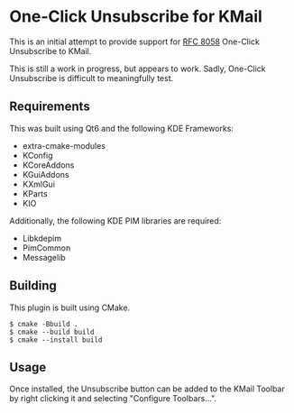 # One-Click Unsubscribe for KMail

This is an initial attempt to provide support for [RFC 8058](https://www.rfc-editor.org/rfc/rfc8058.html) One-Click Unsubscribe to KMail.

This is still a work in progress, but appears to work. Sadly, One-Click Unsubscribe is difficult to meaningfully test.

## Requirements

This was built using Qt6 and the following KDE Frameworks:

- extra-cmake-modules
- KConfig
- KCoreAddons
- KGuiAddons
- KXmlGui
- KParts
- KIO

Additionally, the following KDE PIM libraries are required:

- Libkdepim
- PimCommon
- Messagelib

## Building

This plugin is built using CMake.

```
$ cmake -Bbuild .
$ cmake --build build
$ cmake --install build
```

## Usage

Once installed, the Unsubscribe button can be added to the KMail Toolbar by right clicking it and selecting "Configure Toolbars...".
